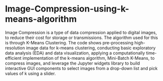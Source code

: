 # Image-Compression-using-k-means-algorithm
Image Compression is a type of data compression applied to digital images, to reduce their cost for storage or transmissions. 
The algorithm used for this is through K-Means Clustering.
The code shows pre-processing high-resolution image data for k-means clustering, conducting basic exploratory data analysis (EDA) and data visualization, applying a computationally time-efficient implementation of the k-means algorithm, Mini-Batch K-Means, to compress images, and leverage the Jupyter widgets library to build interactive GUI components to select images from a drop-down list and pick values of k using a slider.


